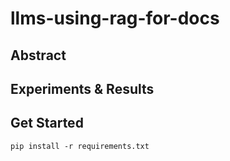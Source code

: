 # llms-using-rag-for-docs

## Abstract

## Experiments & Results

## Get Started

```
pip install -r requirements.txt
```
